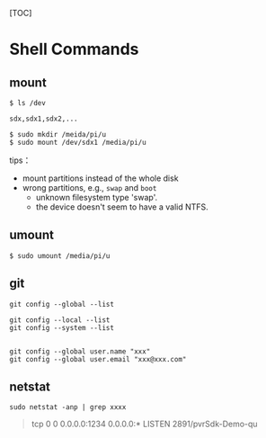 [TOC]

# Shell Commands

## mount

```shell
$ ls /dev

sdx,sdx1,sdx2,...

$ sudo mkdir /meida/pi/u
$ sudo mount /dev/sdx1 /media/pi/u

```

tips：

- mount partitions instead of the whole disk
- wrong partitions, e.g., `swap` and `boot`
  - unknown filesystem type 'swap'.
  - the device doesn't seem to have a valid NTFS.

## umount

```shell
$ sudo umount /media/pi/u
```





## git

```shell
git config --global --list

git config --local --list
git config --system --list


git config --global user.name "xxx"
git config --global user.email "xxx@xxx.com"
```



## netstat
```shell
sudo netstat -anp | grep xxxx
```
> tcp 0   0 0.0.0.0:1234    0.0.0.0:*   LISTEN  2891/pvrSdk-Demo-qu



